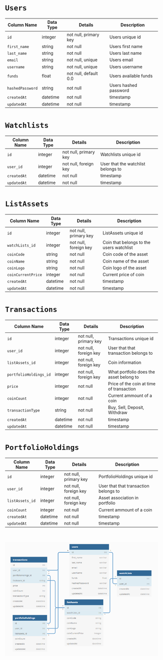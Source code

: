 # `Users`

| Column Name      | Data Type | Details               | Description           |
| ---------------- | --------- | --------------------- | --------------------- |
| `id`             | integer   | not null, primary key | Users unique id       |
| `first_name`     | string    | not null              | Users first name      |
| `last_name`      | string    | not null              | Users last name       |
| `email`          | string    | not null, unique      | Users email           |
| `username`       | string    | not null, unique      | Users username        |
| `funds`          | float     | not null, default 0.0 | Users available funds |
| `hashedPassword` | string    | not null              | Users hashed password |
| `createdAt`      | datetime  | not null              | timestamp             |
| `updatedAt`      | datetime  | not null              | timestamp             |

# `Watchlists`

| Column Name | Data Type | Details               | Description                        |
| ----------- | --------- | --------------------- | ---------------------------------- |
| `id`        | integer   | not null, primary key | Watchlists unique id               |
| `user_id`   | integer   | not null, foreign key | User that the watchlist belongs to |
| `createdAt` | datetime  | not null              | timestamp                          |
| `updatedAt` | datetime  | not null              | timestamp                          |

# `ListAssets`

| Column Name        | Data Type | Details               | Description                              |
| ------------------ | --------- | --------------------- | ---------------------------------------- |
| `id`               | integer   | not null, primary key | ListAssets unique id                     |
| `watchLists_id`    | integer   | not null, foreign key | Coin that belongs to the users watchlist |
| `coinCode`         | string    | not null              | Coin code of the asset                   |
| `coinName`         | string    | not null              | Coin name of the asset                   |
| `coinLogo`         | string    | not null              | Coin logo of the asset                   |
| `coinCurrentPrice` | integer   | not null              | Current price of coin                    |
| `createdAt`        | datetime  | not null              | timestamp                                |
| `updatedAt`        | datetime  | not null              | timestamp                                |

# `Transactions`

| Column Name            | Data Type | Details               | Description                              |
| ---------------------- | --------- | --------------------- | ---------------------------------------- |
| `id`                   | integer   | not null, primary key | Transactions unique id                   |
| `user_id`              | integer   | not null, foreign key | User that that transaction belongs to    |
| `listAssets_id`        | integer   | not null, foreign key | Coin information                         |
| `portfolioHoldings_id` | integer   | not null, foreign key | What portfolio does the asset belong to  |
| `price`                | integer   | not null              | Price of the coin at time of transaction |
| `coinCount`            | integer   | not null              | Current ammount of a coin                |
| `transactionType`      | string    | not null              | Buy, Sell, Deposit, Withdraw             |
| `createdAt`            | datetime  | not null              | timestamp                                |
| `updatedAt`            | datetime  | not null              | timestamp                                |

# `PortfolioHoldings`

| Column Name     | Data Type | Details               | Description                           |
| --------------- | --------- | --------------------- | ------------------------------------- |
| `id`            | integer   | not null, primary key | PortfolioHoldings unique id           |
| `user_id`       | integer   | not null, foreign key | User that that transaction belongs to |
| `listAssets_id` | integer   | not null, foreign key | Asset association in portfolio        |
| `coinCount`     | integer   | not null              | Current ammount of a coin             |
| `createdAt`     | datetime  | not null              | timestamp                             |
| `updatedAt`     | datetime  | not null              | timestamp                             |

<br></br>
<img src="frontend/public/images/db_schema.PNG" alt="Schema" width="" height="">
